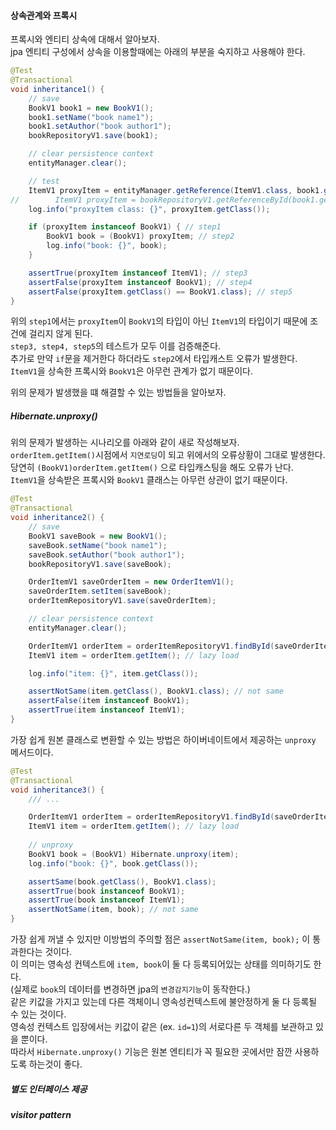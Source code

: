 #### 상속관계와 프록시
프록시와 엔티티 상속에 대해서 알아보자.  
jpa 엔티티 구성에서 상속을 이용할때에는 아래의 부분을 숙지하고 사용해야 한다.

~~~java
@Test
@Transactional
void inheritance1() {
    // save
    BookV1 book1 = new BookV1();
    book1.setName("book name1");
    book1.setAuthor("book author1");
    bookRepositoryV1.save(book1);

    // clear persistence context
    entityManager.clear();

    // test
    ItemV1 proxyItem = entityManager.getReference(ItemV1.class, book1.getId());
//        ItemV1 proxyItem = bookRepositoryV1.getReferenceById(book1.getId());
    log.info("proxyItem class: {}", proxyItem.getClass());

    if (proxyItem instanceof BookV1) { // step1
        BookV1 book = (BookV1) proxyItem; // step2
        log.info("book: {}", book);
    }

    assertTrue(proxyItem instanceof ItemV1); // step3
    assertFalse(proxyItem instanceof BookV1); // step4
    assertFalse(proxyItem.getClass() == BookV1.class); // step5
}
~~~

위의 `step1`에서는 `proxyItem`이 `BookV1`의 타입이 아닌 `ItemV1`의 타입이기 때문에 조건에 걸리지 않게 된다.  
`step3, step4, step5`의 테스트가 모두 이를 검증해준다.    
추가로 만약 `if`문을 제거한다 하더라도 `step2`에서 타입캐스트 오류가 발생한다.  
`ItemV1`을 상속한 프록시와 `BookV1`은 아무런 관계가 없기 때문이다.

위의 문제가 발생했을 떄 해결할 수 있는 방법들을 알아보자.

##### Hibernate.unproxy()
위의 문제가 발생하는 시나리오를 아래와 같이 새로 작성해보자.  
`orderItem.getItem()`시점에서 `지연로딩`이 되고 위에서의 오류상황이 그대로 발생한다.  
당연히 `(BookV1)orderItem.getItem()` 으로 타입캐스팅을 해도 오류가 난다.  
`ItemV1`을 상속받은 프록시와 `BookV1` 클래스는 아무런 상관이 없기 때문이다.  

~~~java
@Test
@Transactional
void inheritance2() {
    // save
    BookV1 saveBook = new BookV1();
    saveBook.setName("book name1");
    saveBook.setAuthor("book author1");
    bookRepositoryV1.save(saveBook);

    OrderItemV1 saveOrderItem = new OrderItemV1();
    saveOrderItem.setItem(saveBook);
    orderItemRepositoryV1.save(saveOrderItem);

    // clear persistence context
    entityManager.clear();

    OrderItemV1 orderItem = orderItemRepositoryV1.findById(saveOrderItem.getId()).get();
    ItemV1 item = orderItem.getItem(); // lazy load

    log.info("item: {}", item.getClass());

    assertNotSame(item.getClass(), BookV1.class); // not same
    assertFalse(item instanceof BookV1);
    assertTrue(item instanceof ItemV1);
}
~~~

가장 쉽게 원본 클래스로 변환할 수 있는 방법은 하이버네이트에서 제공하는 `unproxy` 메서드이다.  

~~~java
@Test
@Transactional
void inheritance3() {
    /// ...

    OrderItemV1 orderItem = orderItemRepositoryV1.findById(saveOrderItem.getId()).get();
    ItemV1 item = orderItem.getItem(); // lazy load
        
    // unproxy
    BookV1 book = (BookV1) Hibernate.unproxy(item);
    log.info("book: {}", book.getClass());

    assertSame(book.getClass(), BookV1.class);
    assertTrue(book instanceof BookV1);
    assertTrue(book instanceof ItemV1);
    assertNotSame(item, book); // not same
}
~~~

가장 쉽게 꺼낼 수 있지만 이방법의 주의할 점은 `assertNotSame(item, book);` 이 통과한다는 것이다.  
이 의미는 영속성 컨텍스트에 `item, book`이 둘 다 등록되어있는 상태를 의미하기도 한다.  
(실제로 `book`의 데이터를 변경하면 jpa의 `변경감지기능`이 동작한다.)  
같은 키값을 가지고 있는데 다른 객체이니 영속성컨텍스트에 불안정하게 둘 다 등록될 수 있는 것이다.  
영속성 컨텍스트 입장에서는 키값이 같은 (ex. `id=1`)의 서로다른 두 객체를 보관하고 있을 뿐이다.  
따라서 `Hibernate.unproxy()` 기능은 원본 엔티티가 꼭 필요한 곳에서만 잠깐 사용하도록 하는것이 좋다.


##### 별도 인터페이스 제공



##### visitor pattern